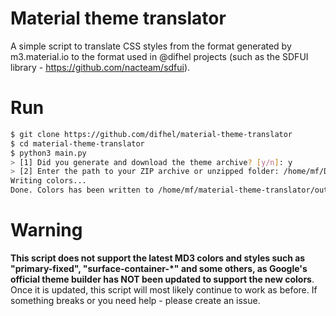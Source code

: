 # Material theme translator

A simple script to translate CSS styles from the format generated by m3.material.io to the format used in @difhel projects (such as the SDFUI library - https://github.com/nacteam/sdfui).

# Run
```bash
$ git clone https://github.com/difhel/material-theme-translator
$ cd material-theme-translator
$ python3 main.py
> [1] Did you generate and download the theme archive? [y/n]: y
> [2] Enter the path to your ZIP archive or unzipped folder: /home/mf/Downloads/material-theme.zip
Writing colors...
Done. Colors has been written to /home/mf/material-theme-translator/output.css
```

# Warning
**This script does not support the latest MD3 colors and styles such as "primary-fixed", "surface-container-*" and some others, as Google's official theme builder has NOT been updated to support the new colors**. Once it is updated, this script will most likely continue to work as before. If something breaks or you need help - please create an issue.